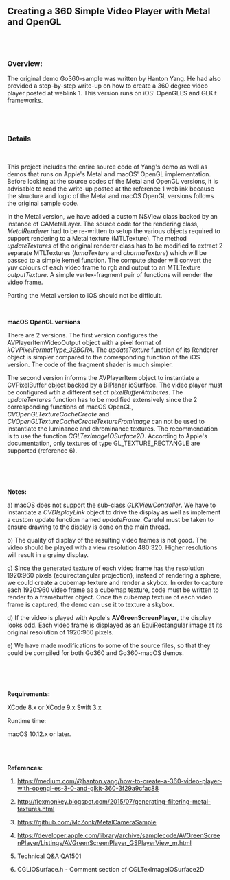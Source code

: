 
## Creating a 360 Simple Video Player with Metal and OpenGL

<br />
<br />

### Overview:

The original demo Go360-sample was written by Hanton Yang. He had also provided a step-by-step write-up on how to create a 360 degree video player posted at weblink 1. This version runs on iOS' OpenGLES and GLKit frameworks. 

<br />
<br />

### Details


<br />

This project includes the entire source code of Yang's demo as well as demos that runs on Apple's Metal and macOS' OpenGL implementation. Before looking at the source codes of the Metal and OpenGL versions, it is advisable to read the write-up posted at the reference 1 weblink because the structure and logic of the Metal and macOS OpenGL versions follows the original sample code.

In the Metal version, we have added a custom NSView class backed by an instance of CAMetalLayer. The source code for the rendering class, *MetalRenderer* had to be re-written to setup the various objects required to support rendering to a Metal texture (MTLTexture). The method *updateTextures* of the original renderer class has to be modified to extract 2 separate MTLTextures (*lumaTexture* and *chormaTexture*) which will be passed to a simple kernel function. The compute shader will convert the yuv colours of each video frame to rgb and output to an MTLTexture *outputTexture*. A simple vertex-fragment pair of functions will render the video frame.

Porting the Metal version to iOS should not be difficult.

<br />

**macOS OpenGL versions**

There are 2 versions. The first version configures the AVPlayerItemVideoOutput object with a pixel format of *kCVPixelFormatType_32BGRA*. The *updateTexture* function of its Renderer object is simpler compared to the corresponding function of the iOS version. The code of the fragment shader is much simpler.

The second version informs the AVPlayerItem object to instantiate a CVPixelBuffer object backed by a BiPlanar ioSurface. The video player must be configured wtih a different set of *pixelBufferAttributes*. The *updateTextures* function has to be modified extensively since the 2 corresponding functions of macOS OpenGL, *CVOpenGLTextureCacheCreate* and *CVOpenGLTextureCacheCreateTextureFromImage* can not be used to instantiate the luminance and chrominance textures. The recommendation is to use the function *CGLTexImageIOSurface2D*. According to Apple's documentation, only textures of type GL_TEXTURE_RECTANGLE are supported (reference 6). 

<br />
<br />
<br />

**Notes:**

a) macOS does not support the sub-class *GLKViewController*. We have to instantiate a *CVDIsplayLink* object to drive the display as well as implement a custom update function named *updateFrame*. Careful must be taken to ensure drawing to the display is done on the main thread.

b) The quality of display of the resulting video frames is not good. The video should be played with a view resolution 480:320. Higher resolutions will result in a grainy display. 

c) Since the generated texture of each video frame has the resolution 1920:960 pixels (equirectangular projection), instead of rendering a sphere, we could create a cubemap texture and render a skybox. In order to capture each 1920:960 video frame as a cubemap texture, code must be written to render to a framebuffer object. Once the cubemap texture of each video frame is captured, the demo can use it to texture a skybox.

d) If the video is played with Apple's **AVGreenScreenPlayer**, the display looks odd. Each video frame is displayed as an EquiRectangular image at its original resolution of 1920:960 pixels.

e) We have made modifications to some of the source files, so that they could be compiled for both Go360 and Go360-macOS demos.

<br />
<br />
<br />

**Requirements:**

XCode 8.x or XCode 9.x
Swift 3.x

Runtime time:

macOS 10.12.x or later.

<br />
<br />

**References:**


1) https://medium.com/@hanton.yang/how-to-create-a-360-video-player-with-opengl-es-3-0-and-glkit-360-3f29a9cfac88


2) http://flexmonkey.blogspot.com/2015/07/generating-filtering-metal-textures.html


3) https://github.com/McZonk/MetalCameraSample

4) https://developer.apple.com/library/archive/samplecode/AVGreenScreenPlayer/Listings/AVGreenScreenPlayer_GSPlayerView_m.html

5) Technical Q&A QA1501

6) CGLIOSurface.h - Comment section of CGLTexImageIOSurface2D
